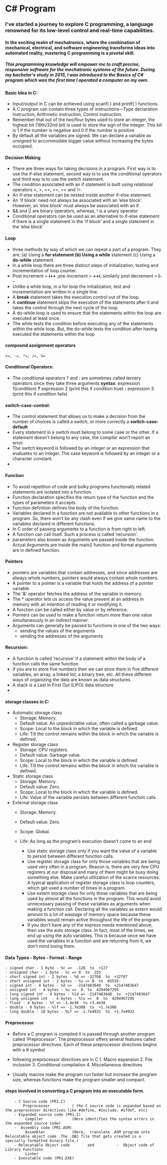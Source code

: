 # C# Program
### I've started a journey to explore C programming, a language renowned for its low-level control and real-time capabilities.
#### In the exciting realm of mechatronics, where the combination of mechanical, electrical, and software engineering transforms ideas into automated reality, mastering C programming is a pivotal skill.
##### This programming knowledge will empower me to craft precise, responsive software for the mechatronic systems of the future. During my bachelor's study in 2015, I was introduced to the Basics of C# program which was the first time I operated a computer on my own.
        
 
#### Basic Idea in C:
- Input/output in C can be achieved using scanf( ) and printf( ) functions.
- A C program can contain three types of instructions—Type declaration instruction, Arithmetic instruction, Control instruction.
- Remember that out of the two/four bytes used to store an integer, the highest bit (16th/32nd bit) is used to store the sign of the integer. This bit is 1 if the number is negative and 0 if the number is positive
-  By default all the variables are signed. We can declare a variable as unsigned to accommodate bigger value without increasing the bytes occupied.

#### Decision Making
- There are three ways for taking decisions in a program. First way is to use the if-else statement, second way is to use the conditional operators and third way is to use the switch statement.
- The condition associated with an if statement is built using relational operators <, >, <=, >=, == and !=.
-  An if-else statement can be nested inside another if-else statement.
- An ‘if block’ need not always be associated with an ‘else block’. However, an ‘else block’ must always be associated with an if.
- && and || are binary operators, whereas, ! is a unary operator
-  Conditional operators can be used as an alternative to if-else statement if there is a single statement in the ‘if block’ and a single statement in the ‘else block’
#### Loop
- three methods by way of which we can repeat a part of a program. They are:
    (a) Using a **for **statement
    (b) Using a** while** statement
    (c) Using a **do-while** statement
- In a while loop there are three distinct steps of initialization, testing and incrementation of loop counter.
- Post increment = **i++** ;pre-increment = **++i**; similarly post decrement = **i--**
- Unlike a while loop, in a for loop the initialization, test and incrementation are written in a single line.
-  A **break** statement takes the execution control out of the loop.
-  A **continue** statement skips the execution of the statements after it and takes the control through the next cycle of the loop.
-  A do-while loop is used to ensure that the statements within the loop are executed at least once.
-  The while tests the condition before executing any of the statements within the while loop. But, the do-while tests the condition after having executed the statements within the loop

#### compound assignment operators
    +=, -=, *=, /=, %= 
    
#### Conditional Operators:
- The conditional operators ? and : are sometimes called ternary operators since they take three arguments
      **syntax**: expression 1(condition) **?** expression 2 (print this if condition true) **:** expression 3  (print this if condition fails)
  
#### switch-case-control:
- The control statement that allows us to make a decision from the number of choices is called a switch, or more correctly a **switch-case-default**
- Every statement in a switch must belong to some case or the other. If a statement doesn’t belong to any case, the compiler won’t report an error.
- The switch keyword is followed by an integer or an expression that evaluates to an integer. The case keyword is followed by an integer or a character constant.
- 
#### Function
- To avoid repetition of code and bulky programs functionally related statements are isolated into a function.
- Function declaration specifies the return type of the function and the types of parameters it accepts. 
- Function definition defines the body of the function.
- Variables declared in a function are not available to other functions in a program. So, there won’t be any clash even if we give same name to the variables declared in different functions. 
- In C order of passing arguments to a function is from right to left.
-  A function can call itself. Such a process is called ‘recursion’.
-  parameters also known as Arguments are passed inside the function. Actual Arguments are inside the main() function and formal arguments are in defined function.

#### Pointers
- pointers are variables that contain addresses, and since addresses are always whole numbers, pointers would always contain whole numbers.
- A pointer to a pointer is a variable that holds the address of a pointer variable.
- The '&' operator fetches the address of the variable in memory.
- The * operator lets us access the value present at an address in memory with an intention of reading it or modifying it.
- A function can be called either by value or by reference.
- Pointers can be used to make a function return more than one value simultaneously in an indirect manner.
- Arguments can generally be passed to functions in one of the two ways:
    - sending the values of the arguments
    - sending the addresses of the arguments
#### Recursion:
- A function is called ‘recursive’ if a statement within the body of a function calls the same function
- if you are to store five numbers then we can store them in five different variables, an array, a linked list, a binary tree, etc. All these different ways of organizing the data are known as data structures
- A stack is a Last In First Out (LIFO) data structure
- 
#### storage classes in C: 
- Automatic storage class 
    - Storage: Memory.
    - Default value: An unpredictable value, often called a garbage value.
    - Scope: Local to the block in which the variable is defined.
    - Life: Till the control remains within the block in which the variable is defined.
- Register storage class 
    - Storage: CPU registers.
    - Default value: Garbage value.
    - Scope: Local to the block in which the variable is defined.
    - Life: Till the control remains within the block in which the variable is defined.
- Static storage class
    - Storage: Memory.
    - Default value: Zero.
    - Scope: Local to the block in which the variable is defined.
    - Life: Value of the variable persists between different function calls
- External storage class
    - Storage: Memory.
    - Default value: Zero.
    - Scope: Global.
    - Life: As long as the program’s execution doesn’t come to an end
 
      - Use static storage class only if you want the value of a variable to persist between different function calls.  
      -  Use register storage class for only those variables that are being used very often in a program. Reason is, there are very few CPU registers at our disposal and many of them might be busy doing something else. Make careful utilization of the scarce resources. A typical application of register storage class is loop counters, which get used a number of times in a program. 
      - Use extern storage class for only those variables that are being used by almost all the functions in the program. This would avoid unnecessary passing of these variables as arguments when making a function call. Declaring all the variables as extern would amount to a lot of wastage of memory space because these variables would remain active throughout the life of the program. 
      - If you don’t have any of the express needs mentioned above, then use the auto storage class. In fact, most of the times, we end up using the auto variables. This is because once we have used the variables in a function and are returning from it, we don’t mind losing them. 
#### Data Types - Bytes - Format - Range
    - signed char - 1 byte - %c =>  -128  to  +127
    - unsigned char - 1 byte - %c => 0  to  255
    - short signed int - 2 bytes - %d => -32768  to  +32767
    - short unsigned int - 2 bytes - %u => 0  to  65535-
    - signed int - 4 bytes - %d =>  -2147483648  to  +2147483647
    - unsigned int - 4 bytes - %u =>  0  to  4294967295
    - long signed int - 4 bytes - %ld => -2147483648  to  +2147483647
    - long unsigned int  - 4 bytes - %lu =>  0  to  4294967295
    - float - 4 bytes - %f => -3.4e38  to +3.4e38
    - double - 8 bytes - %lf => -1.7e308  to  +1.7e308
    - long double - 10 bytes - %Lf => -1.7e4932  to  +1.7e4932

#### Preprocessor
- Before a C program is compiled it is passed through another program called ‘Preprocessor’. The preprocessor offers several features called preprocessor directives. Each of these preprocessor directives begins with a # symbol
- following preprocessor  directives are in C
          1. Macro expansion
          2. File inclusion 
          3. Conditional compilation 
          4. Miscellaneous directives 

- Usually macros make the program run faster but increase the program size, whereas functions make the program smaller and compact.

#### steps involved in converting a C program into an executable form.

        - C Source code (PR1.C)
            Preprocessor          ( the C source code is expanded based on the preprocessor directives like #define, #include, #ifdef, etc)
        - Expanded source code (PR1.I)
             Compiler             (Here identifies the syntax errors in the expanded source code)
        -  Assembly code (PR1.ASM)
             Assembler            (Here,  translate .ASM program into Relocatable object code .The .OBJ file that gets created is a specially formatted binary file.)
        - Relocatable Object code        and          -  Object code of Library Functions
             Linker
        - Executable code (PR1.EXE)

